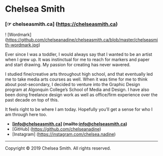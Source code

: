# Chelsea Smith

### [☞ chelseasmith.ca] (https://chelseasmith.ca)

! [Wordmark] (https://github.com/chelseanadine/chelseasmith.ca/blob/master/chelseasmith-wordmark.jpg)

Ever since I was a toddler, I would always say that I wanted to be an artist when I grew up. It was instinctual for me to reach for markers and paper and start drawing. My passion for creating has never wavered.

I studied fine/creative arts throughout high school, and that eventually led me to take media arts courses as well. When it was time for me to think about post-secondary, I decided to venture into the Graphic Design program at Algonquin College’s School of Media and Design. I have also been doing freelance design work as well as office/firm experience over the past decade on top of this.

It feels right to be where I am today. Hopefully you’ll get a sense for who I am through here too.

- **[info@chelseasmith.ca] (mailto:info@chelseasmith.ca)**
- [GitHub] (https://github.com/chelseanadine)
- [Instagram] (https://instagram.com/chelsea.nadine)

---

Copyright © 2019 Chelsea Smith. All rights reserved.
